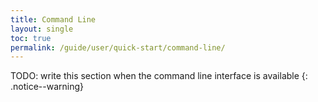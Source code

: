 ```yaml
---
title: Command Line
layout: single
toc: true
permalink: /guide/user/quick-start/command-line/
---
```


TODO: write this section when the command line interface is available
{: .notice--warning}